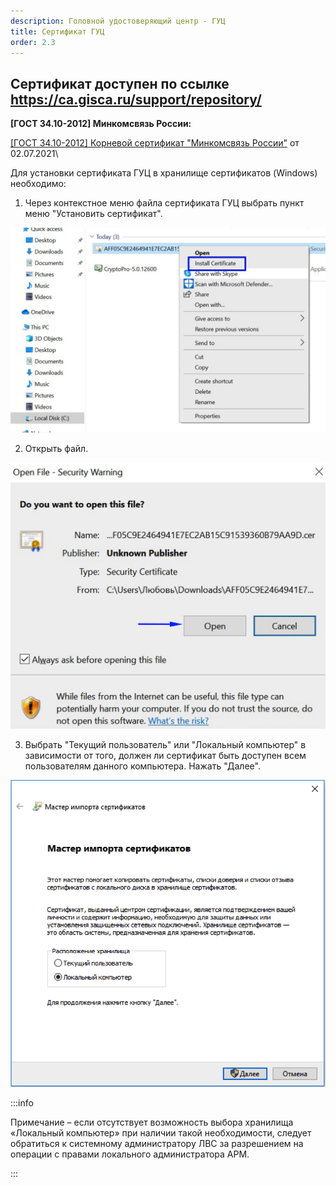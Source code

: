 ```yaml
---
description: Головной удостоверяющий центр - ГУЦ
title: Сертификат ГУЦ
order: 2.3
---
```


## Сертификат доступен по ссылке <https://ca.gisca.ru/support/repository/>

**\[ГОСТ 34.10-2012\] Минкомсвязь России:**

[\[ГОСТ 34.10-2012\] Корневой сертификат "Минкомсвязь России"](https://ca.gisca.ru/repository/AFF05C9E2464941E7EC2AB15C91539360B79AA9D.cer) от 02.07.2021\\

Для установки сертификата ГУЦ в хранилище сертификатов (Windows) необходимо:

1. Через контекстное меню файла сертификата ГУЦ выбрать пункт меню "Установить сертификат".

![](<./image (96).png>)

2. Открыть файл.

![](<./image (97).png>)

3. Выбрать "Текущий пользователь" или "Локальный компьютер" в зависимости от того, должен ли сертификат быть доступен всем пользователям данного компьютера. Нажать "Далее".

![](<./image (98).png>)

:::info 

Примечание – если отсутствует возможность выбора хранилища «Локальный компьютер» при наличии такой необходимости, следует обратиться к системному администратору ЛВС за разрешением на операции с правами локального администратора АРМ.

:::